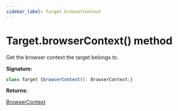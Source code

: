 ```yaml
---
sidebar_label: Target.browserContext
---
```

# Target.browserContext() method

Get the browser context the target belongs to.

**Signature:**

```typescript
class Target {browserContext(): BrowserContext;}
```
**Returns:**

[BrowserContext](./puppeteer.browsercontext.md)

